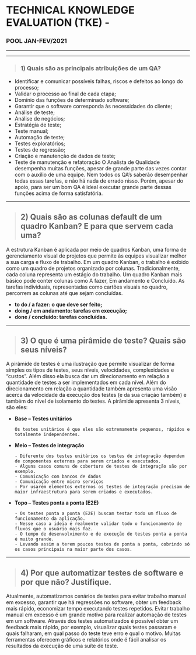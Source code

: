 # TECHNICAL KNOWLEDGE EVALUATION (TKE) -

### POOL JAN-FEV/2021

---
---

>### **1) Quais são as principais atribuições de um QA?**

- Identificar e comunicar possíveis falhas, riscos e defeitos ao longo do processo;
- Validar o processo ao final de cada etapa;
- Domínio das funções de determinado software;
- Garantir que o software corresponda às necessidades do cliente;
- Análise de teste;
- Análise de negócios;
- Estratégia de teste;
- Teste manual;
- Automação de teste;
- Testes exploratórios;
- Testes de regressão;
- Criação e manutenção de dados de teste;
- Teste de manutenção e refatoração
O Analista de Qualidade desempenha muitas funções, apesar de grande parte das vezes contar com o auxílio de uma equipe.
Nem todos os QA’s saberão desempenhar todas essas tarefas, e não há nada de errado nisso. Porém, apesar do apoio,
para ser um bom QA é ideal executar grande parte dessas funções acima de forma satisfatória.
---
>## **2) Quais são as colunas default de um quadro Kanban? E para que servem cada uma?**

A estrutura Kanban é aplicada por meio de quadros Kanban,
uma forma de gerenciamento visual de projetos que permite às equipes visualizar melhor a sua carga e fluxo de trabalho. Em um quadro Kanban,
o trabalho é exibido como um quadro de projetos organizado por colunas. Tradicionalmente, cada coluna representa um estágio do trabalho.
Um quadro Kanban mais básico pode conter colunas como A fazer, Em andamento e Concluído. As tarefas individuais,
representadas como cartões visuais no quadro, percorrem as colunas até que sejam concluídas.

- **to do / a fazer: o que deve ser feito;**
- **doing / em andamento: tarefas em execução;**
- **done / concluido: tarefas concluídas.**
---
>## **3) O que é uma pirâmide de teste? Quais são seus níveis?**

A pirâmide de testes é uma ilustração que permite visualizar de forma simples os tipos de testes, seus níveis, velocidades, complexidades e “custos”.
Além disso ela busca dar um direcionamento em relação a quantidade de testes a ser implementados em cada nível.
Além do direcionamento em relação a quantidade também apresenta uma visão acerca da velocidade da execução dos testes
(e da sua criação também) e também do nível de isolamento do testes.
A pirâmide apresenta 3 níveis, são eles:

- **Base – Testes unitários**

      Os testes unitários é que eles são extremamente pequenos, rápidos e totalmente independentes.


- **Meio – Testes de integração**

      - Diferente dos testes unitários os testes de integração dependem de componentes externos para serem criados e executados.
      - Alguns casos comuns de cobertura de testes de integração são por exemplo.
      - Comunicação com bancos de dados
      - Comunicação entre micro serviços
      - Por usarem elementos externos os testes de integração precisam de maior infraestrutura para serem criados e executados.
      


- **Topo – Testes ponta a ponta (E2E)**

      - Os testes ponta a ponta (E2E) buscam testar todo um fluxo de funcionamento da aplicação.
      - Nesse caso a ideia é realmente validar todo o funcionamento de fluxos que o usuário mais faz.
      - O tempo de desenvolvimento e de execução de testes ponta a ponta é muito grande.
      - Levando assim a terem poucos testes de ponta a ponta, cobrindo só os casos principais na maior parte dos casos.
---
>## **4) Por que automatizar testes de software e por que não? Justifique.**

Atualmente, automatizamos cenários de testes para evitar trabalho manual em excesso, garantir que  há regressões no software,
obter um feedback mais rápido, economizar tempo executando testes repetidos.
Evitar trabalho manual em excesso é um grande motivo para realizar automação de testes em um software.
Através dos testes automatizados é possível obter um feedback mais rápido, por exemplo, visualizar quais testes  passaram e quais falharam,
em qual passo do teste teve erro e qual o motivo. Muitas ferramentas oferecem gráficos e relatórios onde é fácil analisar os resultados da execução de uma suíte de teste.



